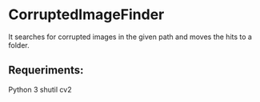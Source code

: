 # CorruptedImageFinder
It searches for corrupted images in the given path and moves the hits to a folder.

## Requeriments:
Python 3
shutil 
cv2

